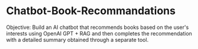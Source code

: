 # Chatbot-Book-Recommandations
Objective: Build an AI chatbot that recommends books based on the user's interests using OpenAI GPT + RAG and then completes the recommendation with a detailed summary obtained through a separate tool.
